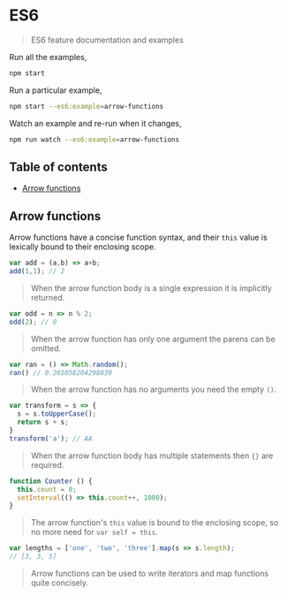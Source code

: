 # ES6

> ES6 feature documentation and examples

Run all the examples,

```sh
npm start
```

Run a particular example,

```sh
npm start --es6:example=arrow-functions
```

Watch an example and re-run when it changes,

```sh
npm run watch --es6:example=arrow-functions
```

## Table of contents

- [Arrow functions](#arrow-functions)

## Arrow functions

Arrow functions have a concise function syntax, and their `this` value is lexically bound to their enclosing scope.

```js
var add = (a,b) => a+b;
add(1,1); // 2
```
> When the arrow function body is a single expression it is implicitly returned.

```js
var odd = n => n % 2;
odd(2); // 0
```
> When the arrow function has only one argument the parens can be omitted.

```js
var ran = () => Math.random();
ran() // 0.265058204298839
```
> When the arrow function has no arguments you need the empty `()`.

```js
var transform = s => {
  s = s.toUpperCase();
  return s + s;
}
transform('a'); // AA
```
> When the arrow function body has multiple statements then `{}` are required.

```js
function Counter () {
  this.count = 0;
  setInterval(() => this.count++, 1000);
}
```
> The arrow function's `this` value is bound to the enclosing scope, so no more need for `var self = this`.

```js
var lengths = ['one', 'two', 'three'].map(s => s.length);
// [3, 3, 5]
```
> Arrow functions can be used to write iterators and map functions quite concisely.